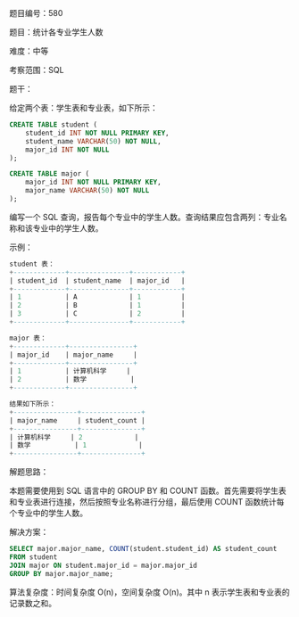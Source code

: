 题目编号：580

题目：统计各专业学生人数

难度：中等

考察范围：SQL

题干：

给定两个表：学生表和专业表，如下所示：

```sql
CREATE TABLE student (
    student_id INT NOT NULL PRIMARY KEY,
    student_name VARCHAR(50) NOT NULL,
    major_id INT NOT NULL
);

CREATE TABLE major (
    major_id INT NOT NULL PRIMARY KEY,
    major_name VARCHAR(50) NOT NULL
);
```

编写一个 SQL 查询，报告每个专业中的学生人数。查询结果应包含两列：专业名称和该专业中的学生人数。

示例：

```sql
student 表：
+-------------+---------------+------------+
| student_id  | student_name  | major_id   |
+-------------+---------------+------------+
| 1           | A             | 1          |
| 2           | B             | 1          |
| 3           | C             | 2          |
+-------------+---------------+------------+

major 表：
+-------------+----------------+
| major_id    | major_name     |
+-------------+----------------+
| 1           | 计算机科学     |
| 2           | 数学           |
+-------------+----------------+

结果如下所示：
+----------------+---------------+
| major_name     | student_count |
+----------------+---------------+
| 计算机科学     | 2             |
| 数学           | 1             |
+----------------+---------------+
```

解题思路：

本题需要使用到 SQL 语言中的 GROUP BY 和 COUNT 函数。首先需要将学生表和专业表进行连接，然后按照专业名称进行分组，最后使用 COUNT 函数统计每个专业中的学生人数。

解决方案：

```sql
SELECT major.major_name, COUNT(student.student_id) AS student_count
FROM student
JOIN major ON student.major_id = major.major_id
GROUP BY major.major_name;
```

算法复杂度：时间复杂度 O(n)，空间复杂度 O(n)。其中 n 表示学生表和专业表的记录数之和。